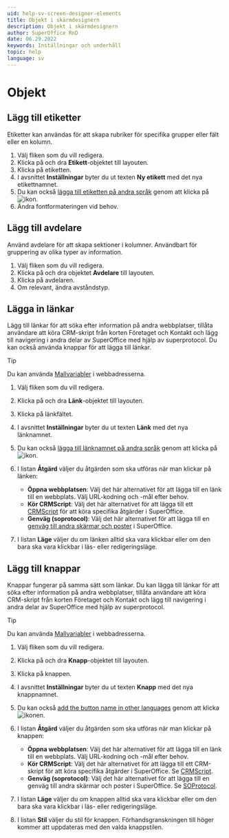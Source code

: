 ```yaml
---
uid: help-sv-screen-designer-elements
title: Objekt i skärmdesignern
description: Objekt i skärmdesignern
author: SuperOffice RnD
date: 06.29.2022
keywords: Inställningar och underhåll
topic: help
language: sv
---
```


# Objekt

## Lägg till etiketter

Etiketter kan användas för att skapa rubriker för specifika grupper eller fält eller en kolumn.

1. Välj fliken som du vill redigera.
2. Klicka på och dra **Etikett**-objektet till layouten.
3. Klicka på etiketten.
4. I avsnittet **Inställningar** byter du ut texten **Ny etikett** med det nya etikettnamnet.
5. Du kan också [lägga till etiketten på andra språk][2] genom att klicka på ![ikon][img1].
6. Ändra fontformateringen vid behov.

## Lägg till avdelare

Använd avdelare för att skapa sektioner i kolumner. Användbart för gruppering av olika typer av information.

1. Välj fliken som du vill redigera.
2. Klicka på och dra objektet **Avdelare** till layouten.
3. Klicka på avdelaren.
4. Om relevant, ändra avståndstyp.

## Lägga in länkar

Lägg till länkar för att söka efter information på andra webbplatser, tillåta användare att köra CRM-skript från korten Företaget och Kontakt och lägg till navigering i andra delar av SuperOffice med hjälp av superprotocol. Du kan också använda knappar för att lägga till länkar.

> [!TIP]
> Du kan använda [Mallvariabler][3] i webbadresserna.

1. Välj fliken som du vill redigera.

2. Klicka på och dra **Länk**-objektet till layouten.

3. Klicka på länkfältet.

4. I avsnittet **Inställningar** byter du ut texten **Länk** med det nya länknamnet.

5. Du kan också [lägga till länknamnet på andra språk][2] genom att klicka på ![ikon][img1].

6. I listan **Åtgärd** väljer du åtgärden som ska utföras när man klickar på länken:

    * **Öppna webbplatsen**: Välj det här alternativet för att lägga till en länk till en webbplats. Välj URL-kodning och -mål efter behov.
    * **Kör CRMScript**: Välj det här alternativet för att lägga till ett [CRMScript][6] för att köra specifika åtgärder i SuperOffice.
    * **Genväg (soprotocol)**: Välj det här alternativet för att lägga till en [genväg till andra skärmar och poster][1] i SuperOffice.

7. I listan **Läge** väljer du om länken alltid ska vara klickbar eller om den bara ska vara klickbar i läs- eller redigeringsläge.

## Lägg till knappar

Knappar fungerar på samma sätt som länkar. Du kan lägga till länkar för att söka efter information på andra webbplatser, tillåta användare att köra CRM-skript från korten Företaget och Kontakt och lägg till navigering i andra delar av SuperOffice med hjälp av superprotocol.

> [!TIP]
> Du kan använda [Mallvariabler][3] i webbadresserna.

1. Välj fliken som du vill redigera.

2. Klicka på och dra **Knapp**-objektet till layouten.

3. Klicka på knappen.

4. I avsnittet **Inställningar** byter du ut texten **Knapp** med det nya knappnamnet.

5. Du kan också [add the button name in other languages][2] genom att klicka ![ikonen][img1].

6. I listan **Åtgärd** väljer du åtgärden som ska utföras när man klickar på knappen:

    * **Öppna webbplatsen**: Välj det här alternativet för att lägga till en länk till en webbplats. Välj URL-kodning och -mål efter behov.
    * **Kör CRMScript**: Välj det här alternativet för att lägga till ett CRM-skript för att köra specifika åtgärder i SuperOffice. Se [CRMScript][6].
    * **Genväg (soprotocol)**: Välj det här alternativet för att lägga till en genväg till andra skärmar och poster i SuperOffice. Se [SOProtocol][1].

7. I listan **Läge** väljer du om knappen alltid ska vara klickbar eller om den bara ska vara klickbar i läs- eller redigeringsläge.

8. I listan **Stil** väljer du stil för knappen. Förhandsgranskningen till höger kommer att uppdateras med den valda knappstilen.

<!-- Referenced links -->
[1]: ../../../../en/ui/soprotocol/index.md
[2]: ../../../globalization-and-localization/learn/translate-fields.md
[3]: ../../../../en/document/templates/variables/index.md
[6]: ../../../automation/crmscript/learn/index.md

<!-- Referenced images -->
[img1]: ../../../../../common/icons/az.png
